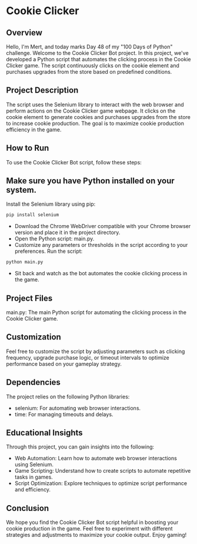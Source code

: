 # Cookie Clicker
## Overview
Hello, I'm Mert, and today marks Day 48 of my "100 Days of Python" challenge. Welcome to the Cookie Clicker Bot project. In this project, we've developed a Python script that automates the clicking process in the Cookie Clicker game. The script continuously clicks on the cookie element and purchases upgrades from the store based on predefined conditions.

## Project Description
The script uses the Selenium library to interact with the web browser and perform actions on the Cookie Clicker game webpage. It clicks on the cookie element to generate cookies and purchases upgrades from the store to increase cookie production. The goal is to maximize cookie production efficiency in the game.

## How to Run
To use the Cookie Clicker Bot script, follow these steps:

## Make sure you have Python installed on your system.
Install the Selenium library using pip:
```bash
pip install selenium
```
* Download the Chrome WebDriver compatible with your Chrome browser version and place it in the project directory.
* Open the Python script: main.py.
* Customize any parameters or thresholds in the script according to your preferences.
Run the script:
```bash
python main.py
```
* Sit back and watch as the bot automates the cookie clicking process in the game.
## Project Files
main.py: The main Python script for automating the clicking process in the Cookie Clicker game.
## Customization
Feel free to customize the script by adjusting parameters such as clicking frequency, upgrade purchase logic, or timeout intervals to optimize performance based on your gameplay strategy.

## Dependencies
The project relies on the following Python libraries:

* selenium: For automating web browser interactions.
* time: For managing timeouts and delays.
## Educational Insights
Through this project, you can gain insights into the following:

* Web Automation: Learn how to automate web browser interactions using Selenium.
* Game Scripting: Understand how to create scripts to automate repetitive tasks in games.
* Script Optimization: Explore techniques to optimize script performance and efficiency.
## Conclusion
We hope you find the Cookie Clicker Bot script helpful in boosting your cookie production in the game. Feel free to experiment with different strategies and adjustments to maximize your cookie output. Enjoy gaming!
